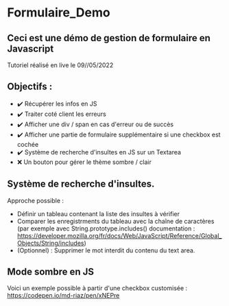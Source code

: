 # Formulaire_Demo
## Ceci est une démo de gestion de formulaire en Javascript
Tutoriel réalisé en live le 09//05/2022
## Objectifs :
-  :heavy_check_mark:	Récupérer les infos en JS
-  :heavy_check_mark:	Traiter coté client les erreurs
-  :heavy_check_mark:	 Afficher une div / span en cas d'erreur ou de succès
-  :heavy_check_mark:	 Afficher une partie de formulaire supplémentaire si une checkbox est cochée
-  :heavy_check_mark: Système de recherche d'insultes en JS sur un Textarea
-  :x:	Un bouton pour gérer le thème sombre / clair


## Système de recherche d'insultes.
Approche possible : 
- Définir un tableau contenant la liste des insultes à vérifier
- Comparer les enregistrments du tableau avec la chaîne de caractères (par exemple avec String.prototype.includes() documentation : https://developer.mozilla.org/fr/docs/Web/JavaScript/Reference/Global_Objects/String/includes)
- (Optionnel) : Supprimer le mot interdit du contenu du text area.

## Mode sombre en JS
Voici un exemple possible à partir d'une checkbox customisée : https://codepen.io/md-riaz/pen/xNEPre
